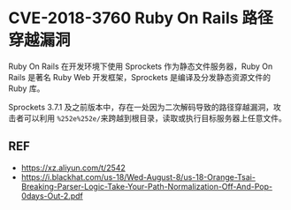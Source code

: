 # CVE-2018-3760 Ruby On Rails 路径穿越漏洞

Ruby On Rails 在开发环境下使用 Sprockets 作为静态文件服务器，Ruby On Rails 是著名 Ruby Web 开发框架，Sprockets 是编译及分发静态资源文件的 Ruby 库。

Sprockets 3.7.1 及之前版本中，存在一处因为二次解码导致的路径穿越漏洞，攻击者可以利用 `%252e%252e/`来跨越到根目录，读取或执行目标服务器上任意文件。

## REF

- https://xz.aliyun.com/t/2542
- https://i.blackhat.com/us-18/Wed-August-8/us-18-Orange-Tsai-Breaking-Parser-Logic-Take-Your-Path-Normalization-Off-And-Pop-0days-Out-2.pdf